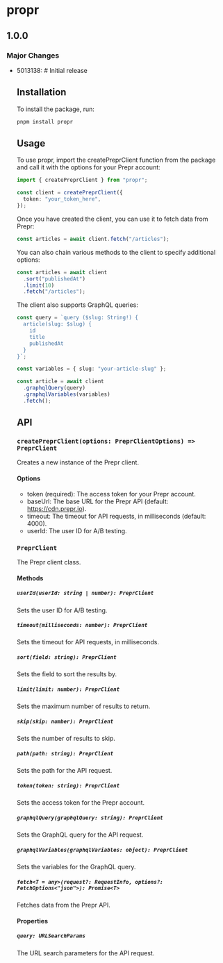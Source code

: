 # propr

## 1.0.0

### Major Changes

- 5013138: # Initial release

  ## Installation

  To install the package, run:

  ```sh
  pnpm install propr
  ```

  ## Usage

  To use propr, import the createPreprClient function from the package and call it with the options for your Prepr account:

  ```typescript
  import { createPreprClient } from "propr";

  const client = createPreprClient({
    token: "your_token_here",
  });
  ```

  Once you have created the client, you can use it to fetch data from Prepr:

  ```typescript
  const articles = await client.fetch("/articles");
  ```

  You can also chain various methods to the client to specify additional options:

  ```typescript
  const articles = await client
    .sort("publishedAt")
    .limit(10)
    .fetch("/articles");
  ```

  The client also supports GraphQL queries:

  ```typescript
  const query = `query ($slug: String!) {
    article(slug: $slug) {
      id
      title
      publishedAt
    }
  }`;

  const variables = { slug: "your-article-slug" };

  const article = await client
    .graphqlQuery(query)
    .graphqlVariables(variables)
    .fetch();
  ```

  ## API

  ### `createPreprClient(options: PreprClientOptions) => PreprClient`

  Creates a new instance of the Prepr client.

  #### Options

  - token (required): The access token for your Prepr account.
  - baseUrl: The base URL for the Prepr API (default: https://cdn.prepr.io).
  - timeout: The timeout for API requests, in milliseconds (default: 4000).
  - userId: The user ID for A/B testing.

  ### `PreprClient`

  The Prepr client class.

  #### Methods

  ##### `userId(userId: string | number): PreprClient`

  Sets the user ID for A/B testing.

  ##### `timeout(milliseconds: number): PreprClient`

  Sets the timeout for API requests, in milliseconds.

  ##### `sort(field: string): PreprClient`

  Sets the field to sort the results by.

  ##### `limit(limit: number): PreprClient`

  Sets the maximum number of results to return.

  ##### `skip(skip: number): PreprClient`

  Sets the number of results to skip.

  ##### `path(path: string): PreprClient`

  Sets the path for the API request.

  ##### `token(token: string): PreprClient`

  Sets the access token for the Prepr account.

  ##### `graphqlQuery(graphqlQuery: string): PreprClient`

  Sets the GraphQL query for the API request.

  ##### `graphqlVariables(graphqlVariables: object): PreprClient`

  Sets the variables for the GraphQL query.

  ##### `fetch<T = any>(request?: RequestInfo, options?: FetchOptions<"json">): Promise<T>`

  Fetches data from the Prepr API.

  #### Properties

  ##### `query: URLSearchParams`

  The URL search parameters for the API request.
